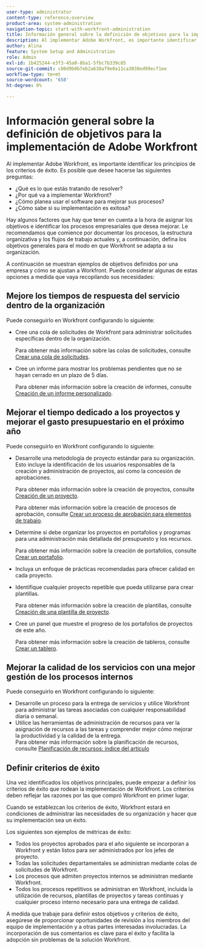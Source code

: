 ```yaml
---
user-type: administrator
content-type: reference;overview
product-area: system-administration
navigation-topic: start-with-workfront-administration
title: Información general sobre la definición de objetivos para la implementación de Adobe Workfront
description: Al implementar Adobe Workfront, es importante identificar los principios de los criterios de éxito. Le recomendamos que comience por documentar los procesos, la estructura organizativa y los flujos de trabajo actuales y, a continuación, defina los objetivos generales para el modo en que Workfront se adapta a su organización.
author: Alina
feature: System Setup and Administration
role: Admin
exl-id: 1b425244-e3f3-45a0-8ba1-5fbc7b339c85
source-git-commit: c80d9b0b7eb2a638af9e0a11ca3038ed99ecf1ee
workflow-type: tm+mt
source-wordcount: '658'
ht-degree: 0%

---
```


# Información general sobre la definición de objetivos para la implementación de Adobe Workfront

<!--Audited: 12/2023-->

Al implementar Adobe Workfront, es importante identificar los principios de los criterios de éxito. Es posible que desee hacerse las siguientes preguntas:

* ¿Qué es lo que estás tratando de resolver?
* ¿Por qué va a implementar Workfront?
* ¿Cómo planea usar el software para mejorar sus procesos?
* ¿Cómo sabe si su implementación es exitosa?

Hay algunos factores que hay que tener en cuenta a la hora de asignar los objetivos e identificar los procesos empresariales que desea mejorar. Le recomendamos que comience por documentar los procesos, la estructura organizativa y los flujos de trabajo actuales y, a continuación, defina los objetivos generales para el modo en que Workfront se adapta a su organización.

A continuación se muestran ejemplos de objetivos definidos por una empresa y cómo se ajustan a Workfront. Puede considerar algunas de estas opciones a medida que vaya recopilando sus necesidades:

## Mejore los tiempos de respuesta del servicio dentro de la organización

Puede conseguirlo en Workfront configurando lo siguiente:

* Cree una cola de solicitudes de Workfront para administrar solicitudes específicas dentro de la organización.

  Para obtener más información sobre las colas de solicitudes, consulte [Crear una cola de solicitudes](../../manage-work/requests/create-and-manage-request-queues/create-request-queue.md).

* Cree un informe para mostrar los problemas pendientes que no se hayan cerrado en un plazo de 5 días.

  Para obtener más información sobre la creación de informes, consulte [Creación de un informe personalizado](../../reports-and-dashboards/reports/creating-and-managing-reports/create-custom-report.md).

## Mejorar el tiempo dedicado a los proyectos y mejorar el gasto presupuestario en el próximo año

Puede conseguirlo en Workfront configurando lo siguiente:

* Desarrolle una metodología de proyecto estándar para su organización. Esto incluye la identificación de los usuarios responsables de la creación y administración de proyectos, así como la concesión de aprobaciones.

  Para obtener más información sobre la creación de proyectos, consulte [Creación de un proyecto](../../manage-work/projects/create-projects/create-project.md).

  Para obtener más información sobre la creación de procesos de aprobación, consulte [Crear un proceso de aprobación para elementos de trabajo](../../administration-and-setup/customize-workfront/configure-approval-milestone-processes/create-approval-processes.md).

* Determine si debe organizar los proyectos en portafolios y programas para una administración más detallada del presupuesto y los recursos.

  Para obtener más información sobre la creación de portafolios, consulte [Crear un portafolio](../../manage-work/portfolios/create-and-manage-portfolios/create-portfolios.md).

* Incluya un enfoque de prácticas recomendadas para ofrecer calidad en cada proyecto.
* Identifique cualquier proyecto repetible que pueda utilizarse para crear plantillas.

  Para obtener más información sobre la creación de plantillas, consulte [Creación de una plantilla de proyecto](../../manage-work/projects/create-and-manage-templates/create-template.md).

* Cree un panel que muestre el progreso de los portafolios de proyectos de este año.

  Para obtener más información sobre la creación de tableros, consulte [Crear un tablero](../../reports-and-dashboards/dashboards/creating-and-managing-dashboards/create-dashboard.md).

## Mejorar la calidad de los servicios con una mejor gestión de los procesos internos

Puede conseguirlo en Workfront configurando lo siguiente:

* Desarrolle un proceso para la entrega de servicios y utilice Workfront para administrar las tareas asociadas con cualquier responsabilidad diaria o semanal.
* Utilice las herramientas de administración de recursos para ver la asignación de recursos a las tareas y comprender mejor cómo mejorar la productividad y la calidad de la entrega.\
  Para obtener más información sobre la planificación de recursos, consulte [Planificación de recursos: índice del artículo](../../resource-mgmt/resource-planning/resource-planning-overview.md)

## Definir criterios de éxito

Una vez identificados los objetivos principales, puede empezar a definir los criterios de éxito que rodean la implementación de Workfront. Los criterios deben reflejar las razones por las que compró Workfront en primer lugar.

Cuando se establezcan los criterios de éxito, Workfront estará en condiciones de administrar las necesidades de su organización y hacer que su implementación sea un éxito.

Los siguientes son ejemplos de métricas de éxito:

* Todos los proyectos aprobados para el año siguiente se incorporan a Workfront y están listos para ser administrados por los jefes de proyecto.
* Todas las solicitudes departamentales se administran mediante colas de solicitudes de Workfront.
* Los procesos que admiten proyectos internos se administran mediante Workfront.
* Todos los procesos repetitivos se administran en Workfront, incluida la utilización de recursos, plantillas de proyectos y tareas continuas y cualquier proceso interno necesario para una entrega de calidad.

A medida que trabaje para definir estos objetivos y criterios de éxito, asegúrese de proporcionar oportunidades de revisión a los miembros del equipo de implementación y a otras partes interesadas involucradas. La incorporación de sus comentarios es clave para el éxito y facilita la adopción sin problemas de la solución Workfront.
